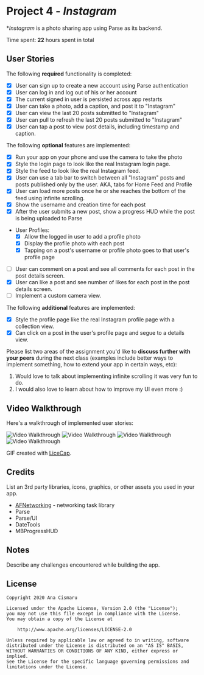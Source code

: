 # Project 4 - *Instagram*

**Instagram* is a photo sharing app using Parse as its backend.

Time spent: **22** hours spent in total

## User Stories

The following **required** functionality is completed:

- [X] User can sign up to create a new account using Parse authentication
- [X] User can log in and log out of his or her account
- [X] The current signed in user is persisted across app restarts
- [X] User can take a photo, add a caption, and post it to "Instagram"
- [X] User can view the last 20 posts submitted to "Instagram"
- [X] User can pull to refresh the last 20 posts submitted to "Instagram"
- [X] User can tap a post to view post details, including timestamp and caption.

The following **optional** features are implemented:

- [X] Run your app on your phone and use the camera to take the photo
- [X] Style the login page to look like the real Instagram login page.
- [X] Style the feed to look like the real Instagram feed.
- [X] User can use a tab bar to switch between all "Instagram" posts and posts published only by the user. AKA, tabs for Home Feed and Profile
- [X] User can load more posts once he or she reaches the bottom of the feed using infinite scrolling.
- [X] Show the username and creation time for each post
- [X] After the user submits a new post, show a progress HUD while the post is being uploaded to Parse
- User Profiles:
  - [X] Allow the logged in user to add a profile photo
  - [X] Display the profile photo with each post
  - [X] Tapping on a post's username or profile photo goes to that user's profile page
- [ ] User can comment on a post and see all comments for each post in the post details screen.
- [X] User can like a post and see number of likes for each post in the post details screen.
- [ ] Implement a custom camera view.

The following **additional** features are implemented:

- [X] Style the profile page like the real Instagram profile page with a collection view.
- [X] Can click on a post in the user's profile page and segue to a details view.

Please list two areas of the assignment you'd like to **discuss further with your peers** during the next class (examples include better ways to implement something, how to extend your app in certain ways, etc):

1. Would love to talk about implementing infinite scrolling it was very fun to do.
2. I would also love to learn about how to improve my UI even more :)

## Video Walkthrough

Here's a walkthrough of implemented user stories:

<img src='http://g.recordit.co/xzonXreLDK.gif' title='Video Walkthrough' width='' alt='Video Walkthrough' />

<img src='http://g.recordit.co/z7bX0HOnJi.gif' title='Video Walkthrough' width='' alt='Video Walkthrough' />

<img src='http://g.recordit.co/o1xmBfnMAL.gif' title='Video Walkthrough' width='' alt='Video Walkthrough' />

<img src='http://g.recordit.co/m62xvOpMux.gif' title='Video Walkthrough' width='' alt='Video Walkthrough' />

GIF created with [LiceCap](http://www.cockos.com/licecap/).

## Credits

List an 3rd party libraries, icons, graphics, or other assets you used in your app.

- [AFNetworking](https://github.com/AFNetworking/AFNetworking) - networking task library
- Parse
- Parse/UI
- DateTools
- MBProgressHUD


## Notes

Describe any challenges encountered while building the app.

## License

    Copyright 2020 Ana Cismaru

    Licensed under the Apache License, Version 2.0 (the "License");
    you may not use this file except in compliance with the License.
    You may obtain a copy of the License at

        http://www.apache.org/licenses/LICENSE-2.0

    Unless required by applicable law or agreed to in writing, software
    distributed under the License is distributed on an "AS IS" BASIS,
    WITHOUT WARRANTIES OR CONDITIONS OF ANY KIND, either express or implied.
    See the License for the specific language governing permissions and
    limitations under the License.

